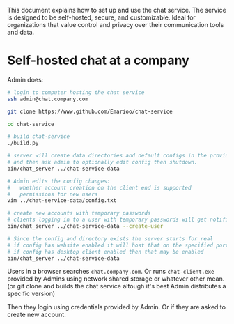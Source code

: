 This document explains how to set up and use the chat service.
The service is designed to be self-hosted, secure, and customizable.
Ideal for organizations that value control and privacy over their communication tools and data.


# Self-hosted chat at a company
Admin does:
```bash
# login to computer hosting the chat service
ssh admin@chat.company.com

git clone https://www.github.com/Emarioo/chat-service

cd chat-service

# build chat-service
./build.py

# server will create data directories and default configs in the provided directory
# and then ask admin to optionally edit config then shutdown.
bin/chat_server ../chat-service-data

# Admin edits the config changes:
#   whether account creation on the client end is supported
#   permissions for new users
vim ../chat-service-data/config.txt

# create new accounts with temporary passwords
# clients logging in to a user with temporary passwords will get notification to change their password
bin/chat_server ../chat-service-data --create-user

# Since the config and directory exists the server starts for real
# if config has website enabled it will host that on the specified port
# if config has desktop client enabled then that may be enabled
bin/chat_server ../chat-service-data
```


Users in a browser searches `chat.company.com`.
Or runs `chat-client.exe` provided by Admins using network shared storage or whatever other mean.
(or git clone and builds the chat service altough it's best Admin distributes a specific version)

Then they login using credentials provided by Admin. Or if they are asked to create new account.
